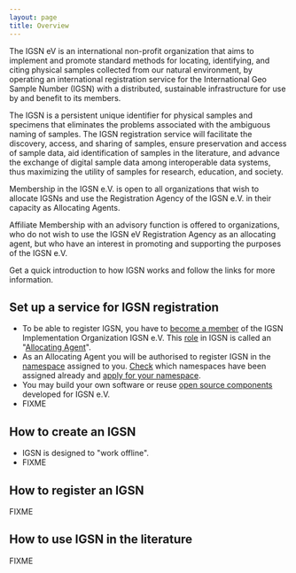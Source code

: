 ```yaml
---
layout: page
title: Overview
---
```


The IGSN eV is an international non-profit organization that aims to implement and promote standard methods for locating, identifying, and citing physical samples collected from our natural environment, by operating an international registration service for the International Geo Sample Number (IGSN) with a distributed, sustainable infrastructure for use by and benefit to its members.

The IGSN is a persistent unique identifier for physical samples and specimens that eliminates the problems associated with the ambiguous naming of samples. The IGSN registration service will facilitate the discovery, access, and sharing of samples, ensure preservation and access of sample data, aid identification of samples in the literature, and advance the exchange of digital sample data among interoperable data systems, thus maximizing the utility of samples for research, education, and society. 

Membership in the IGSN e.V. is open to all organizations that wish to allocate IGSNs and use the Registration Agency of the IGSN e.V. in their capacity as Allocating Agents.

Affiliate Membership with an advisory function is offered to organizations, who do not wish to use the IGSN eV Registration Agency as an allocating agent, but who have an interest in promoting and supporting the purposes of the IGSN e.V.

Get a quick introduction to how IGSN works and follow the links for more information.

## Set up a service for IGSN registration ##

  * To be able to register IGSN, you have to [become a member](membership.md) of the IGSN Implementation Organization IGSN e.V. This [role](organisation.md) in IGSN is called an "[Allocating Agent](agents.md)".
  * As an Allocating Agent you will be authorised to register IGSN in the [namespace](namespaces.md) assigned to you. [Check](http://trac.gfz-potsdam.de/igsn/wiki/igsnNamespaces) which namespaces have been assigned already and [apply for your namespace](namespaces.md).
  * You may build your own software or reuse [open source components](system.md) developed for IGSN e.V.
  * FIXME

## How to create an IGSN ##

  * IGSN is designed to "work offline".
  * FIXME

## How to register an IGSN ##

FIXME

## How to use IGSN in the literature ##

FIXME


